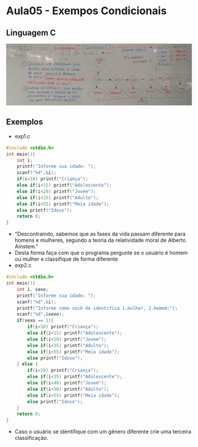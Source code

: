 # Aula05 - Exempos Condicionais
## Linguagem C
![Lousa1](./lousa1.jpg)
## Exemplos
- exp1.c
```c
#include <stdio.h>
int main(){
	int i;
	printf("Informe sua idade: ");
	scanf("%d",&i);
	if(i<10) printf("Criança");
	else if(i<15) printf("Adolescente");
	else if(i<20) printf("Jovem");
	else if(i<35) printf("Adulto");
	else if(i<55) printf("Meia idade");
	else printf("Idoso");
	return 0;
}
```
- "Descontraindo, sabemos que as fases da vida passam diferente para homens e mulheres, segundo a teoria da relatividade moral de Alberto Ainstem."
- Desta forma faça com que o programa pergunte se o usuário é homem ou mulher e classifique de forma diferente
- exp2.c
```c
#include <stdio.h>
int main(){
	int i, sexo;
	printf("Informe sua idade: ");
	scanf("%d",&i);
	printf("Informe como você de identifica 1.mulher, 2.homem:");
	scanf("%d",&sexo);
	if(sexo == 1){
		if(i<10) printf("Criança");
		else if(i<15) printf("Adolescente");
		else if(i<20) printf("Jovem");
		else if(i<35) printf("Adulto");
		else if(i<55) printf("Meia idade");
		else printf("Idoso");
	} else {
		if(i<20) printf("Criança");
		else if(i<35) printf("Adolescente");
		else if(i<40) printf("Jovem");
		else if(i<50) printf("Adulto");
		else if(i<55) printf("Meia idade");
		else printf("Idoso");
	}
	return 0;
}
```
- Caso o usuário se identifique com um gênero diferente crie uma terceira classificação.
